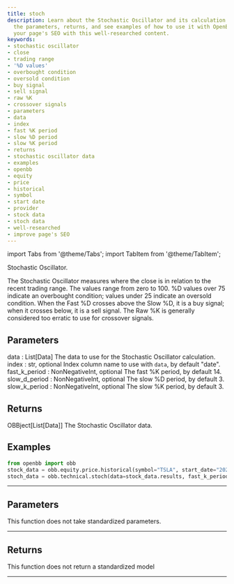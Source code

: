 ```yaml
---
title: stoch
description: Learn about the Stochastic Oscillator and its calculation. Understand
  the parameters, returns, and see examples of how to use it with OpenBB. Improve
  your page's SEO with this well-researched content.
keywords:
- stochastic oscillator
- close
- trading range
- '%D values'
- overbought condition
- oversold condition
- buy signal
- sell signal
- raw %K
- crossover signals
- parameters
- data
- index
- fast %K period
- slow %D period
- slow %K period
- returns
- stochastic oscillator data
- examples
- openbb
- equity
- price
- historical
- symbol
- start date
- provider
- stock data
- stoch data
- well-researched
- improve page's SEO
---
```



<!-- markdownlint-disable MD012 MD031 MD033 -->

import Tabs from '@theme/Tabs';
import TabItem from '@theme/TabItem';

Stochastic Oscillator.

The Stochastic Oscillator measures where the close is in relation
to the recent trading range. The values range from zero to 100. %D values over 75
indicate an overbought condition; values under 25 indicate an oversold condition.
When the Fast %D crosses above the Slow %D, it is a buy signal; when it crosses
below, it is a sell signal. The Raw %K is generally considered too erratic to use
for crossover signals.

Parameters
----------
data : List[Data]
The data to use for the Stochastic Oscillator calculation.
index : str, optional
Index column name to use with `data`, by default "date".
fast_k_period : NonNegativeInt, optional
The fast %K period, by default 14.
slow_d_period : NonNegativeInt, optional
The slow %D period, by default 3.
slow_k_period : NonNegativeInt, optional
The slow %K period, by default 3.

Returns
-------
OBBject[List[Data]]
The Stochastic Oscillator data.

Examples
--------
```python
from openbb import obb
stock_data = obb.equity.price.historical(symbol="TSLA", start_date="2023-01-01", provider="fmp")
stoch_data = obb.technical.stoch(data=stock_data.results, fast_k_period=14, slow_d_period=3, slow_k_period=3)
```


---

## Parameters

This function does not take standardized parameters.

---

## Returns

This function does not return a standardized model

---


